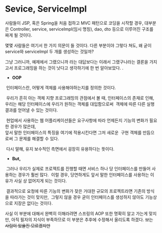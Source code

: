 # Sevice, ServiceImpl


사람들이 JSP, 혹은 Spring을 처음 접하고 MVC 패턴으로 코딩을 시작할 경우,
대부분은 Controller, service, serviceImpl(임시 명칭), dao, dto 등으로 이루어진 구조를 짜게 될 것이다.

몇몇 사람들은 여기서 한 가지 의문이 들 것이다.
다른 부분이야 그렇다 쳐도, 왜 굳이 service와 serviceImpl 두 개를 생성하는 것일까?

그냥 그러니까, 예제에서 그랬으니까 라는 대답보다는 
이래서 그랬구나라는 결론을 가지고서 프로그래밍을 하는 것이 낫다고 생각하기에 한 번 알아보았다.
.

- **OOP**

​    인터페이스란, 어떻게 객체를 사용해야하는지를 정의한 것이다.

​    우리가 흔히 아는 객체 지향 프로그래밍의 관점에서 볼 때, 
​    인터페이스의 존재로 인해, 우리는 해당 인터페이스에 우리가 원하는 객체를 대입함으로써 
​    객체에 따른 다른 실행결과를 얻어낼 수 있는 것이다.

​    현업에서 사용하는 웹 어플리케이션들은 요구사항에 따라 언제든지 기능의 변화가 필요한 경우가 많은데,  
​	앞서 말한 인터페이스의 특징을 여기에 적용시킨다면 그저 새로운
​    구현 객체를 만듬으로써 그 문제를 해결할 수 있다.


​    다시 말해, 유지 보수적인 측면에서 굉장히 유용하다는 뜻이다.

- **But,**

​	그러나 우리가 실제로 프로젝트를 진행할 때면 서비스 하나 당 인터페이스를 만들어 사용하는 경우가 훨씬 많다. 
​	이럴 경우, 당연하게도 앞서 말한 인터페이스를 사용하는 이유가 사실 상 없어지게 되는 것이다.

​    결과적으로 요청에 따른 기능의 변화가 잦은 거대한 규모의 프로젝트라면 기존의 방식을 따라가는 것이 맞지만, 
​	그렇지 않을 경우 굳이 인터페이스를 생성하지 않아도 기능상으로 지장은 없다는 것이다. 

  

사실 이 부분에 대해서 완벽히 이해라려면 스프링의 AOP 또한 명확히 알고 가는게 맞지만, 
아직 필자의 지식이 부족하므로 이 부분은 추후에 수정해서 올리도록 하겠다.
~~보는 사림이 있을진 모르겠지만~~






















